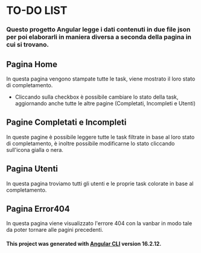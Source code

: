 # TO-DO LIST

### Questo progetto Angular legge i dati contenuti in due file json per poi elaborarli in maniera diversa a seconda della pagina in cui si trovano. 


## Pagina Home
In questa pagina vengono stampate tutte le task, viene mostrato il loro stato di completamento.

   - Cliccando sulla checkbox è possibile cambiare lo stato della task, aggiornando anche tutte le altre pagine (Completati, Incompleti e Utenti)

## Pagine Completati e Incompleti
In queste pagine è possibile leggere tutte le task filtrate in base al loro stato di completamento, è inoltre possibile modificarne lo stato cliccando sull'icona gialla o nera.

## Pagina Utenti
In questa pagina troviamo tutti gli utenti e le proprie task colorate in base al completamento.

## Pagina Error404
In questa pagina viene visualizzato l'errore 404 con la vanbar in modo tale da poter tornare alle pagini precedenti. 


####  This project was generated with [Angular CLI](https://github.com/angular/angular-cli) version 16.2.12.